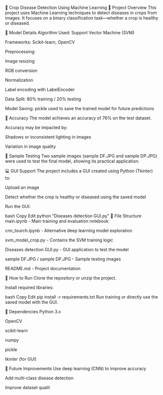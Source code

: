 🌾 Crop Disease Detection Using Machine Learning
📌 Project Overview
This project uses Machine Learning techniques to detect diseases in crops from images. It focuses on a binary classification task—whether a crop is healthy or diseased.

🧠 Model Details
Algorithm Used: Support Vector Machine (SVM)

Frameworks: Scikit-learn, OpenCV

Preprocessing:

Image resizing

RGB conversion

Normalization

Label encoding with LabelEncoder

Data Split: 80% training / 20% testing

Model Saving: pickle used to save the trained model for future predictions

🎯 Accuracy
The model achieves an accuracy of 76% on the test dataset.

Accuracy may be impacted by:

Shadows or inconsistent lighting in images

Variation in image quality

🧪 Sample Testing
Two sample images (sample DF.JPG and sample DP.JPG) were used to test the final model, showing its practical application.

💻 GUI Support
The project includes a GUI created using Python (Tkinter) to:

Upload an image

Detect whether the crop is healthy or diseased using the saved model

Run the GUI:

bash
Copy
Edit
python "Diseases detection GUI.py"
📂 File Structure
main.ipynb - Main training and evaluation notebook

cnn_tourch.ipynb - Alternative deep learning model exploration

svm_model_crop.py - Contains the SVM training logic

Diseases detection GUI.py - GUI application to test the model

sample DF.JPG / sample DP.JPG - Sample testing images

README.md - Project documentation

🔧 How to Run
Clone the repository or unzip the project.

Install required libraries:

bash
Copy
Edit
pip install -r requirements.txt
Run training or directly use the saved model with the GUI.

📎 Dependencies
Python 3.x

OpenCV

scikit-learn

numpy

pickle

tkinter (for GUI)

📌 Future Improvements
Use deep learning (CNN) to improve accuracy

Add multi-class disease detection

Improve dataset qualit
